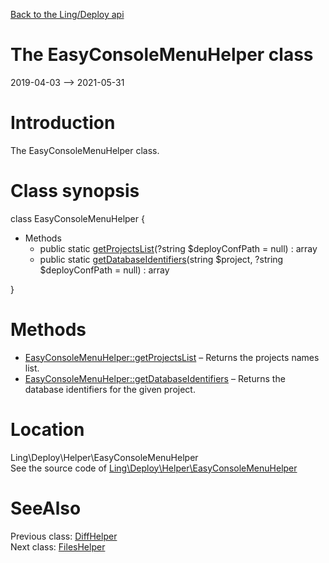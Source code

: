 [Back to the Ling/Deploy api](https://github.com/lingtalfi/Deploy/blob/master/doc/api/Ling/Deploy.md)



The EasyConsoleMenuHelper class
================
2019-04-03 --> 2021-05-31






Introduction
============

The EasyConsoleMenuHelper class.



Class synopsis
==============


class <span class="pl-k">EasyConsoleMenuHelper</span>  {

- Methods
    - public static [getProjectsList](https://github.com/lingtalfi/Deploy/blob/master/doc/api/Ling/Deploy/Helper/EasyConsoleMenuHelper/getProjectsList.md)(?string $deployConfPath = null) : array
    - public static [getDatabaseIdentifiers](https://github.com/lingtalfi/Deploy/blob/master/doc/api/Ling/Deploy/Helper/EasyConsoleMenuHelper/getDatabaseIdentifiers.md)(string $project, ?string $deployConfPath = null) : array

}






Methods
==============

- [EasyConsoleMenuHelper::getProjectsList](https://github.com/lingtalfi/Deploy/blob/master/doc/api/Ling/Deploy/Helper/EasyConsoleMenuHelper/getProjectsList.md) &ndash; Returns the projects names list.
- [EasyConsoleMenuHelper::getDatabaseIdentifiers](https://github.com/lingtalfi/Deploy/blob/master/doc/api/Ling/Deploy/Helper/EasyConsoleMenuHelper/getDatabaseIdentifiers.md) &ndash; Returns the database identifiers for the given project.





Location
=============
Ling\Deploy\Helper\EasyConsoleMenuHelper<br>
See the source code of [Ling\Deploy\Helper\EasyConsoleMenuHelper](https://github.com/lingtalfi/Deploy/blob/master/Helper/EasyConsoleMenuHelper.php)



SeeAlso
==============
Previous class: [DiffHelper](https://github.com/lingtalfi/Deploy/blob/master/doc/api/Ling/Deploy/Helper/DiffHelper.md)<br>Next class: [FilesHelper](https://github.com/lingtalfi/Deploy/blob/master/doc/api/Ling/Deploy/Helper/FilesHelper.md)<br>
